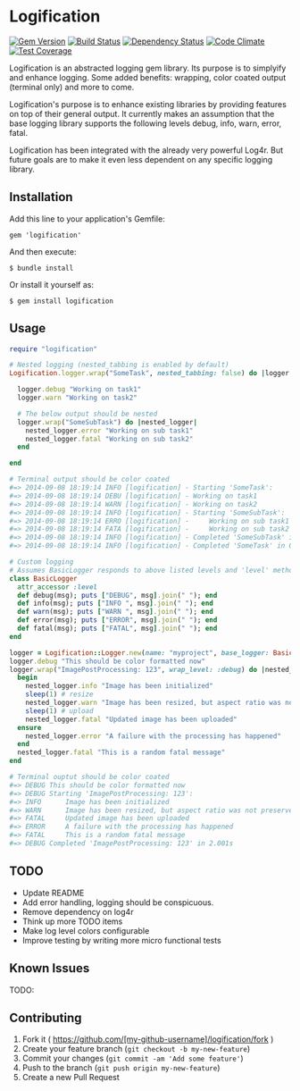 Logification
============

[![Gem Version](https://badge.fury.io/rb/logification.svg)](http://badge.fury.io/rb/logification) [![Build Status](https://travis-ci.org/NeMO84/logification.svg?branch=master)](https://travis-ci.org/NeMO84/logification) [![Dependency Status](https://gemnasium.com/NeMO84/logification.svg)](https://gemnasium.com/NeMO84/logification) [![Code Climate](https://codeclimate.com/github/NeMO84/logification/badges/gpa.svg)](https://codeclimate.com/github/NeMO84/logification) [![Test Coverage](https://codeclimate.com/github/NeMO84/logification/badges/coverage.svg)](https://codeclimate.com/github/NeMO84/logification)

Logification is an abstracted logging gem library. Its purpose is to simplyify and enhance logging. Some added benefits: wrapping, color coated output (terminal only) and more to come.

Logification's purpose is to enhance existing libraries by providing features on top of their general output. It currently makes an assumption that the base logging library supports the following levels debug, info, warn, error, fatal.

Logification has been integrated with the already very powerful Log4r. But future goals are to make it even less dependent on any specific logging library.

## Installation

Add this line to your application's Gemfile:

    gem 'logification'

And then execute:

    $ bundle install

Or install it yourself as:

    $ gem install logification

## Usage

```ruby
require "logification"

# Nested logging (nested_tabbing is enabled by default)
Logification.logger.wrap("SomeTask", nested_tabbing: false) do |logger|

  logger.debug "Working on task1"
  logger.warn "Working on task2"

  # The below output should be nested
  logger.wrap("SomeSubTask") do |nested_logger|
    nested_logger.error "Working on sub task1"
    nested_logger.fatal "Working on sub task2"
  end

end

# Terminal output should be color coated
#=> 2014-09-08 18:19:14 INFO [logification] - Starting 'SomeTask':
#=> 2014-09-08 18:19:14 DEBU [logification] - Working on task1
#=> 2014-09-08 18:19:14 WARN [logification] - Working on task2
#=> 2014-09-08 18:19:14 INFO [logification] - Starting 'SomeSubTask':
#=> 2014-09-08 18:19:14 ERRO [logification] -     Working on sub task1
#=> 2014-09-08 18:19:14 FATA [logification] -     Working on sub task2
#=> 2014-09-08 18:19:14 INFO [logification] - Completed 'SomeSubTask' in 0.0s
#=> 2014-09-08 18:19:14 INFO [logification] - Completed 'SomeTask' in 0.0s

# Custom logging
# Assumes BasicLogger responds to above listed levels and 'level' method call
class BasicLogger
  attr_accessor :level
  def debug(msg); puts ["DEBUG", msg].join(" "); end
  def info(msg); puts ["INFO ", msg].join(" "); end
  def warn(msg); puts ["WARN ", msg].join(" "); end
  def error(msg); puts ["ERROR", msg].join(" "); end
  def fatal(msg); puts ["FATAL", msg].join(" "); end
end

logger = Logification::Logger.new(name: "myproject", base_logger: BasicLogger.new)
logger.debug "This should be color formatted now"
logger.wrap("ImagePostProcessing: 123", wrap_level: :debug) do |nested_logger|
  begin
    nested_logger.info "Image has been initialized"
    sleep(1) # resize
    nested_logger.warn "Image has been resized, but aspect ratio was not preserved"
    sleep(1) # upload
    nested_logger.fatal "Updated image has been uploaded"
  ensure
    nested_logger.error "A failure with the processing has happened"
  end
  nested_logger.fatal "This is a random fatal message"
end

# Terminal ouptut should be color coated
#=> DEBUG This should be color formatted now
#=> DEBUG Starting 'ImagePostProcessing: 123':
#=> INFO      Image has been initialized
#=> WARN      Image has been resized, but aspect ratio was not preserved
#=> FATAL     Updated image has been uploaded
#=> ERROR     A failure with the processing has happened
#=> FATAL     This is a random fatal message
#=> DEBUG Completed 'ImagePostProcessing: 123' in 2.001s
```

## TODO

  - Update README
  - Add error handling, logging should be conspicuous.
  - Remove dependency on log4r
  - Think up more TODO items
  - Make log level colors configurable
  - Improve testing by writing more micro functional tests


## Known Issues

TODO:


## Contributing

1. Fork it ( https://github.com/[my-github-username]/logification/fork )
2. Create your feature branch (`git checkout -b my-new-feature`)
3. Commit your changes (`git commit -am 'Add some feature'`)
4. Push to the branch (`git push origin my-new-feature`)
5. Create a new Pull Request
